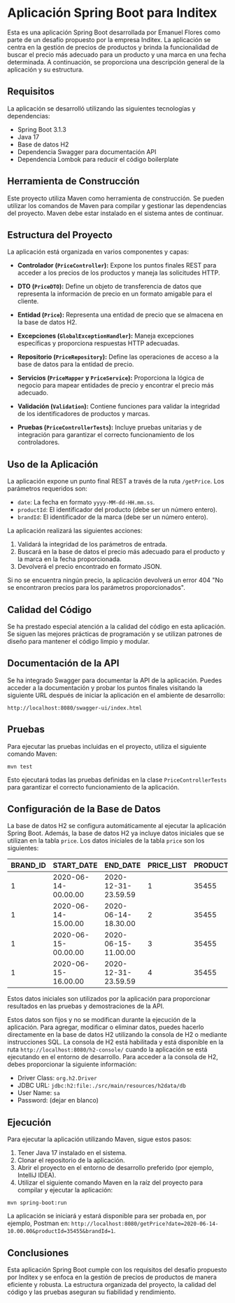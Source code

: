 # Aplicación Spring Boot para Inditex

Esta es una aplicación Spring Boot desarrollada por Emanuel Flores como parte de un desafío propuesto por la empresa Inditex. La aplicación se centra en la gestión de precios de productos y brinda la funcionalidad de buscar el precio más adecuado para un producto y una marca en una fecha determinada. A continuación, se proporciona una descripción general de la aplicación y su estructura.

## Requisitos

La aplicación se desarrolló utilizando las siguientes tecnologías y dependencias:

- Spring Boot 3.1.3
- Java 17
- Base de datos H2
- Dependencia Swagger para documentación API
- Dependencia Lombok para reducir el código boilerplate

## Herramienta de Construcción

Este proyecto utiliza Maven como herramienta de construcción. Se pueden utilizar los comandos de Maven para compilar y gestionar las dependencias del proyecto. Maven debe estar instalado en el sistema antes de continuar.

## Estructura del Proyecto

La aplicación está organizada en varios componentes y capas:

- **Controlador (`PriceController`):** Expone los puntos finales REST para acceder a los precios de los productos y maneja las solicitudes HTTP.

- **DTO (`PriceDTO`):** Define un objeto de transferencia de datos que representa la información de precio en un formato amigable para el cliente.

- **Entidad (`Price`):** Representa una entidad de precio que se almacena en la base de datos H2.

- **Excepciones (`GlobalExceptionHandler`):** Maneja excepciones específicas y proporciona respuestas HTTP adecuadas.

- **Repositorio (`PriceRepository`):** Define las operaciones de acceso a la base de datos para la entidad de precio.

- **Servicios (`PriceMapper` y `PriceService`):** Proporciona la lógica de negocio para mapear entidades de precio y encontrar el precio más adecuado.

- **Validación (`Validation`):** Contiene funciones para validar la integridad de los identificadores de productos y marcas.

- **Pruebas (`PriceControllerTests`):** Incluye pruebas unitarias y de integración para garantizar el correcto funcionamiento de los controladores.

## Uso de la Aplicación

La aplicación expone un punto final REST a través de la ruta `/getPrice`. Los parámetros requeridos son:

- `date`: La fecha en formato `yyyy-MM-dd-HH.mm.ss`.
- `productId`: El identificador del producto (debe ser un número entero).
- `brandId`: El identificador de la marca (debe ser un número entero).

La aplicación realizará las siguientes acciones:

1. Validará la integridad de los parámetros de entrada.
2. Buscará en la base de datos el precio más adecuado para el producto y la marca en la fecha proporcionada.
3. Devolverá el precio encontrado en formato JSON.

Si no se encuentra ningún precio, la aplicación devolverá un error 404 "No se encontraron precios para los parámetros proporcionados".

## Calidad del Código

Se ha prestado especial atención a la calidad del código en esta aplicación. Se siguen las mejores prácticas de programación y se utilizan patrones de diseño para mantener el código limpio y modular.

## Documentación de la API

Se ha integrado Swagger para documentar la API de la aplicación. Puedes acceder a la documentación y probar los puntos finales visitando la siguiente URL después de iniciar la aplicación en el ambiente de desarrollo:

```
http://localhost:8080/swagger-ui/index.html
```

## Pruebas

Para ejecutar las pruebas incluidas en el proyecto, utiliza el siguiente comando Maven:

```
mvn test
```

Esto ejecutará todas las pruebas definidas en la clase `PriceControllerTests` para garantizar el correcto funcionamiento de la aplicación.

## Configuración de la Base de Datos

La base de datos H2 se configura automáticamente al ejecutar la aplicación Spring Boot. Además, la base de datos H2 ya incluye datos iniciales que se utilizan en la tabla `price`. Los datos iniciales de la tabla `price` son los siguientes:

| BRAND_ID | START_DATE           | END_DATE             | PRICE_LIST | PRODUCT_ID | PRIORITY | PRICE | CURR |
|----------|----------------------|----------------------|------------|------------|----------|-------|------|
| 1        | 2020-06-14-00.00.00 | 2020-12-31-23.59.59 | 1          | 35455      | 0        | 35.50 | EUR  |
| 1        | 2020-06-14-15.00.00 | 2020-06-14-18.30.00 | 2          | 35455      | 1        | 25.45 | EUR  |
| 1        | 2020-06-15-00.00.00 | 2020-06-15-11.00.00 | 3          | 35455      | 1        | 30.50 | EUR  |
| 1        | 2020-06-15-16.00.00 | 2020-12-31-23.59.59 | 4          | 35455      | 1        | 38.95 | EUR  |

Estos datos iniciales son utilizados por la aplicación para proporcionar resultados en las pruebas y demostraciones de la API.

Estos datos son fijos y no se modifican durante la ejecución de la aplicación. Para agregar, modificar o eliminar datos, puedes hacerlo directamente en la base de datos H2 utilizando la consola de H2 o mediante instrucciones SQL. La consola de H2 está habilitada y está disponible en la ruta `http://localhost:8080/h2-console/` cuando la aplicación se está ejecutando en el entorno de desarrollo. Para acceder a la consola de H2, debes proporcionar la siguiente información: 

* Driver Class: `org.h2.Driver`
* JDBC URL: `jdbc:h2:file:./src/main/resources/h2data/db`
* User Name: `sa`
* Password: (dejar en blanco)

## Ejecución

Para ejecutar la aplicación utilizando Maven, sigue estos pasos:

1. Tener Java 17 instalado en el sistema.
2. Clonar el repositorio de la aplicación.
3. Abrir el proyecto en el entorno de desarrollo preferido (por ejemplo, IntelliJ IDEA).
4. Utilizar el siguiente comando Maven en la raíz del proyecto para compilar y ejecutar la aplicación:

```
mvn spring-boot:run
```

La aplicación se iniciará y estará disponible para ser probada en, por ejemplo, Postman en: `http://localhost:8080/getPrice?date=2020-06-14-10.00.00&productId=35455&brandId=1`.

## Conclusiones

Esta aplicación Spring Boot cumple con los requisitos del desafío propuesto por Inditex y se enfoca en la gestión de precios de productos de manera eficiente y robusta. La estructura organizada del proyecto, la calidad del código y las pruebas aseguran su fiabilidad y rendimiento.